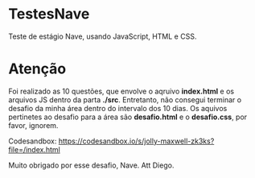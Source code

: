 # TestesNave
Teste de estágio Nave, usando JavaScript, HTML e CSS.
# Atenção
Foi realizado as 10 questões, que envolve o aqruivo **index.html** e os arquivos JS dentro da parta **./src**.
Entretanto, não consegui terminar o desafio da minha área dentro do intervalo dos 10 dias. Os aquivos pertinetes ao desafio para a área são **desafio.html** e o **desafio.css**, por favor, ignorem.

Codesandbox: https://codesandbox.io/s/jolly-maxwell-zk3ks?file=/index.html

Muito obrigado por esse desafio, Nave.
Att Diego.

